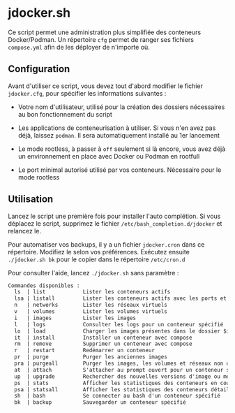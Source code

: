 # jdocker.sh

Ce script permet une administration plus simplifiée des conteneurs Docker/Podman. Un répertoire `cfg` permet de ranger ses fichiers `compose.yml` afin de les déployer de n'importe où.

## Configuration

Avant d'utiliser ce script, vous devez tout d'abord modifier le fichier `jdocker.cfg`, pour spécifier les informations suivantes :

- Votre nom d'utilisateur, utilisé pour la création des dossiers nécessaires au bon fonctionnement du script

- Les applications de conteneurisation à utiliser. Si vous n'en avez pas déjà, laissez `podman`. Il sera automatiquement installé au 1er lancement

- Le mode rootless, à passer à `off` seulement si là encore, vous avez déjà un environnement en place avec Docker ou Podman en rootfull

- Le port minimal autorisé utilisé par vos conteneurs. Nécessaire pour le mode rootless

## Utilisation

Lancez le script une première fois pour installer l'auto complétion. Si vous déplacez le script, supprimez le fichier `/etc/bash_completion.d/jdocker` et relancez le.

Pour automatiser vos backups, il y a un fichier `jdocker.cron` dans ce répertoire. Modifiez le selon vos préférences. Exécutez ensuite `./jdocker.sh bk` pour le copier dans le répertoire `/etc/cron.d`

Pour consulter l'aide, lancez `./jdocker.sh` sans paramètre :

```txt
Commandes disponibles :
  ls  | list            Lister les conteneurs actifs
  lsa | listall         Lister les conteneurs actifs avec les ports et l'image utilisée
  n   | networks        Lister les réseaux virtuels
  v   | volumes         Lister les volumes virtuels
  i   | images          Lister les images
  l   | logs            Consulter les logs pour un conteneur spécifié
  lo  | load            Charger les images présentes dans le dossier $imgdir
  it  | install         Installer un conteneur avec compose
  rm  | remove          Supprimer un conteneur avec compose
  r   | restart         Redémarrer un conteneur
  pr  | purge           Purger les anciennes images
  pra | purgeall        Purger les images, les volumes et réseaux non utilisés
  at  | attach          S'attacher au prompt ouvert pour un conteneur spécifié
  up  | upgrade         Rechercher des nouvelles versions d'image ou mettre à jour un conteneur spécifié
  ps  | stats           Afficher les statistiques des conteneurs en cours d'exécution
  psa | statsall        Afficher les statistiques des conteneurs détaillées
  sh  | bash            Se connecter au bash d'un conteneur spécifié
  bk  | backup          Sauvegarder un conteneur spécifié
```
